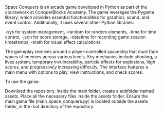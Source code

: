 Space Conquers is an arcade game developed in Python as part of the coursework at ConquerBlocks Academy. The game leverages the Pygame library, which provides essential functionalities for graphics, sound, and event control. Additionally, it uses several other Python libraries:

-sys for system management,
-random for random elements,
-time for time control,
-json for score storage,
-datetime for recording game session timestamps,
-math for visual effect calculations.

The gameplay revolves around a player-controlled spaceship that must face waves of enemies across various levels. Key mechanics include shooting, a lives system, temporary invulnerability, particle effects for explosions, high scores, and progressively increasing difficulty. The interface features a main menu with options to play, view instructions, and check scores.


To use the game:

Download the repository.
Inside the main folder, create a subfolder named assets.
Place all the necessary files inside the assets folder.
Ensure the main game file (main_space_conquers.py) is located outside the assets folder, in the root directory of the repository.
